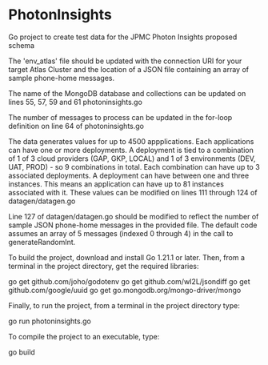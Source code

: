 # PhotonInsights
Go project to create test data for the JPMC Photon Insights proposed schema

The 'env_atlas' file should be updated with the connection URI for your target Atlas Cluster
and the location of a JSON file containing an array of sample phone-home messages.

The name of the MongoDB database and collections can be updated on lines 55, 57, 59 and 61
photoninsights.go

The number of messages to process can be updated in the for-loop definition on line 64 of photoninsights.go

The data generates values for up to 4500 appplications. Each applications can have one or more deployments.
A deployment is tied to a combination of 1 of 3 cloud providers (GAP, GKP, LOCAL) and 1 of 3 environments 
(DEV, UAT, PROD) - so 9 combinations in total. Each combination can have up to 3 associated deployments.
A deployment can have between one and three instances. This means an application can have up to 81 
instances associated with it. These values can be modified on lines 111 through 124 of datagen/datagen.go

Line 127 of datagen/datagen.go should be modified to reflect the number of sample JSON phone-home messages
in the provided file. The default code assumes an array of 5 messages (indexed 0 through 4) in the call
to generateRandomInt.

To build the project, download and install Go 1.21.1 or later. Then, from a terminal in the project
directory, get the required libraries:

go get github.com/joho/godotenv
go get github.com/wI2L/jsondiff
go get github.com/google/uuid
go get go.mongodb.org/mongo-driver/mongo

Finally, to run the project, from a terminal in the project directory type:

go run photoninsights.go

To compile the project to an executable, type:

go build
